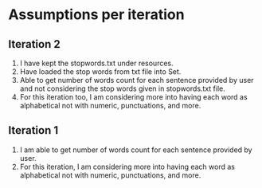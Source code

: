 # Assumptions per iteration


## Iteration 2
1. I have kept the stopwords.txt under resources.
2. Have loaded the stop words from txt file into Set.
3. Able to get number of words count for each sentence provided by user and not considering the stop words given in stopwords.txt file.
4. For this iteration too, I am considering more into having each word as alphabetical not with numeric, punctuations, and more.


## Iteration 1

1. I am able to get number of words count for each sentence provided by user.
2. For this iteration, I am considering more into having each word as alphabetical not with numeric, punctuations, and more.

